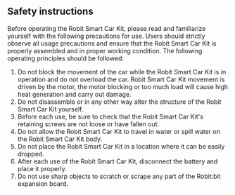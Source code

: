 ## Safety instructions

Before operating the Robit Smart Car Kit, please read and familiarize yourself with the following precautions for use. Users should strictly observe all usage precautions and ensure that the Robit Smart Car Kit is properly assembled and in proper working condition.
The following operating principles should be followed:

1. Do not block the movement of the car while the Robit Smart Car Kit is in operation and do not overload the car. Robit Smart Car Kit movement is driven by the motor, the motor blocking or too much load will cause high heat generation and carry out damage.
2. Do not disassemble or in any other way alter the structure of the Robit Smart Car Kit yourself.
3. Before each use, be sure to check that the Robit Smart Car Kit's retaining screws are not loose or have fallen out.
4. Do not allow the Robit Smart Car Kit to travel in water or spill water on the Robit Smart Car Kit body.
5. Do not place the Robit Smart Car Kit in a location where it can be easily dropped.
6. After each use of the Robit Smart Car Kit, disconnect the battery and place it properly.
7. Do not use sharp objects to scratch or scrape any part of the Robit:bit expansion board.
